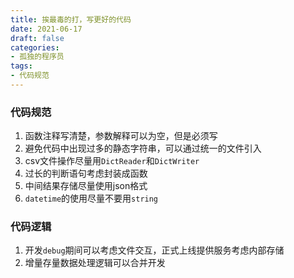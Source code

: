 ```yaml
---
title: 挨最毒的打，写更好的代码
date: 2021-06-17
draft: false
categories:
- 孤独的程序员
tags:
- 代码规范
---
```


### 代码规范

1. 函数注释写清楚，参数解释可以为空，但是必须写
1. 避免代码中出现过多的静态字符串，可以通过统一的文件引入
1. csv文件操作尽量用``DictReader``和``DictWriter``
1. 过长的判断语句考虑封装成函数
1. 中间结果存储尽量使用json格式
1. ``datetime``的使用尽量不要用`string`



### 代码逻辑

1. 开发``debug``期间可以考虑文件交互，正式上线提供服务考虑内部存储
1. 增量存量数据处理逻辑可以合并开发